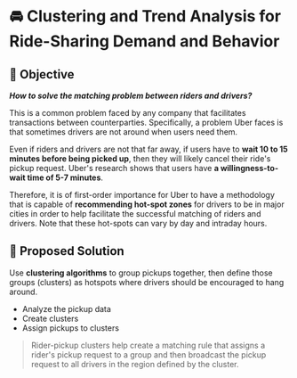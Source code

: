 # 🚘 Clustering and Trend Analysis for Ride-Sharing Demand and Behavior

## 🧩 Objective
_**How to solve the matching problem between riders and drivers?**_

This is a common problem faced by any company that facilitates transactions between counterparties. Specifically, a problem Uber faces is that sometimes drivers are not around when users need them. 

Even if riders and drivers are not that far away, if users have to **wait 10 to 15 minutes before being picked up**, then they will likely cancel their ride's pickup request. Uber's research shows that users have **a willingness-to-wait time of 5-7 minutes**.

Therefore, it is of first-order importance for Uber to have a methodology that is capable of **recommending hot-spot zones** for drivers to be in major cities in order to help facilitate the successful matching of riders and drivers. Note that these hot-spots can vary by day and intraday hours.

## 🧮 Proposed Solution
Use **clustering algorithms** to group pickups together, then define those groups (clusters) as hotspots where drivers should be encouraged to hang around.
- Analyze the pickup data
- Create clusters
- Assign pickups to clusters
> Rider-pickup clusters help create a matching rule that assigns a rider's pickup request to a group and then broadcast the pickup request to all drivers in the region defined by the cluster.
